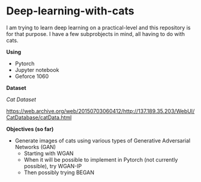 # Deep-learning-with-cats

I am trying to learn deep learning on a practical-level and this repository is for that purpose. I have a few subprobjects in mind, all having to do with cats.

**Using**
* Pytorch
* Jupyter notebook
* Geforce 1060

**Dataset**

*Cat Dataset*

https://web.archive.org/web/20150703060412/http://137.189.35.203/WebUI/CatDatabase/catData.html

**Objectives (so far)**
* Generate images of cats using various types of Generative Adversarial Networks (GAN)
   * Starting with WGAN
  * When it will be possible to implement in Pytorch (not currently possible), try WGAN-IP
  * Then possibly trying BEGAN
